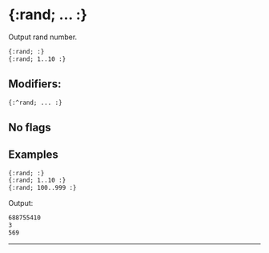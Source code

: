 {:rand; ... :}
==============

Output rand number.

```html
{:rand; :}
{:rand; 1..10 :}
```

Modifiers:
----------

```html
{:^rand; ... :}
```

No flags
--------

Examples
--------

```html
{:rand; :}
{:rand; 1..10 :}
{:rand; 100..999 :}
```

Output:

```html
688755410
3
569
```

---